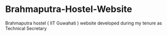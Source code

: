 # Brahmaputra-Hostel-Website
Brahmaputra hostel ( IIT Guwahati ) website developed during my tenure as Technical Secretary
